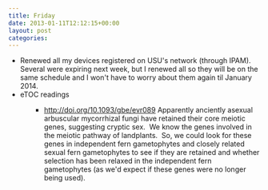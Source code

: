 ```yaml
---
title: Friday
date: 2013-01-11T12:12:15+00:00
layout: post
categories:
---
```

  * Renewed all my devices registered on USU's network (through IPAM).  Several were expiring next week, but I renewed all so they will be on the same schedule and I won't have to worry about them again til January 2014.
  * eTOC readings <ul>
      * <http://doi.org/10.1093/gbe/evr089> Apparently anciently asexual arbuscular mycorrhizal fungi have retained their core meiotic genes, suggesting cryptic sex.  We know the genes involved in the meiotic pathway of landplants.  So, we could look for these genes in independent fern gametophytes and closely related sexual fern gametophytes to see if they are retained and whether selection has been relaxed in the independent fern gametophytes (as we'd expect if these genes were no longer being used).
